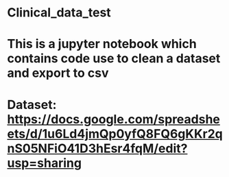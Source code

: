 # Clinical_data_test
# This is a jupyter notebook which contains code use to clean a dataset and export to csv
# Dataset: https://docs.google.com/spreadsheets/d/1u6Ld4jmQp0yfQ8FQ6gKKr2qnS05NFiO41D3hEsr4fqM/edit?usp=sharing
